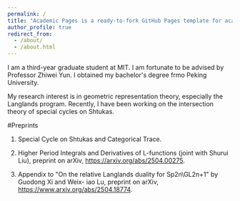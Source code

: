 ```yaml
---
permalink: /
title: "Academic Pages is a ready-to-fork GitHub Pages template for academic personal websites"
author_profile: true
redirect_from: 
  - /about/
  - /about.html
---
```


I am a third-year graduate student at MIT. I am fortunate to be advised by Professor Zhiwei Yun. I obtained my bachelor's degree frmo Peking University.

My research interest is in geometric representation theory, especially the Langlands program. Recently, I have been working on the intersection theory of special cycles on Shtukas.

#Preprints

1. Special Cycle on Shtukas and Categorical Trace.

2. Higher Period Integrals and Derivatives of L-functions (joint with Shurui Liu), preprint on
arXiv, https://arxiv.org/abs/2504.00275.

4. Appendix to "On the relative Langlands duality for Sp2n\GL2n+1" by Guodong Xi and Weix-
iao Lu, preprint on arXiv, https://www.arxiv.org/abs/2504.18774.
